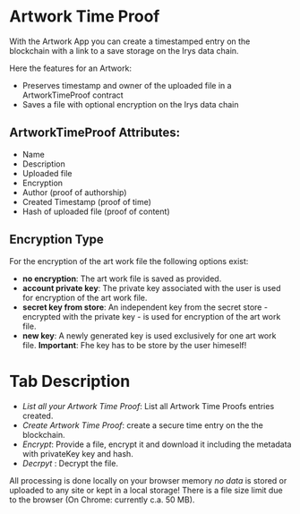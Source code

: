 # Artwork Time Proof

With the Artwork App you can create a timestamped entry on the blockchain with a link to a save storage on the Irys data
chain.

Here the features for an Artwork:

- Preserves timestamp and owner of the uploaded file in a ArtworkTimeProof contract
- Saves a file with optional encryption on the Irys data chain

## ArtworkTimeProof Attributes: 
- Name
- Description
- Uploaded file
- Encryption
- Author (proof of authorship)
- Created Timestamp (proof of time)
- Hash of uploaded file (proof of content)
  
## Encryption Type

For the encryption of the art work file the following options exist:
- **no encryption**: The art work file is saved as provided.
- **account private key**: The private key associated with the user is used for encryption of the art work file.
- **secret key from store**: An independent key from the secret store - encrypted with the private key - is used for encryption of the art work file.
- **new key**: A newly generated key is used exclusively for one art work file. **Important**: Fhe key has to be store by the user himeself!



# Tab Description

- *List all your Artwork Time Proof*: List all Artwork Time Proofs entries created.
- *Create Artwork Time Proof*: create a secure time entry on the the blockchain.
- *Encrypt*: Provide a file, encrypt it and download it including the metadata with privateKey key and hash.
- *Decrpyt* : Decrypt the file.

All processing is done locally on your browser memory *no data* is stored or uploaded to any site or kept in a local
storage!
There is a file size limit due to the browser (On Chrome: currently c.a. 50 MB).
